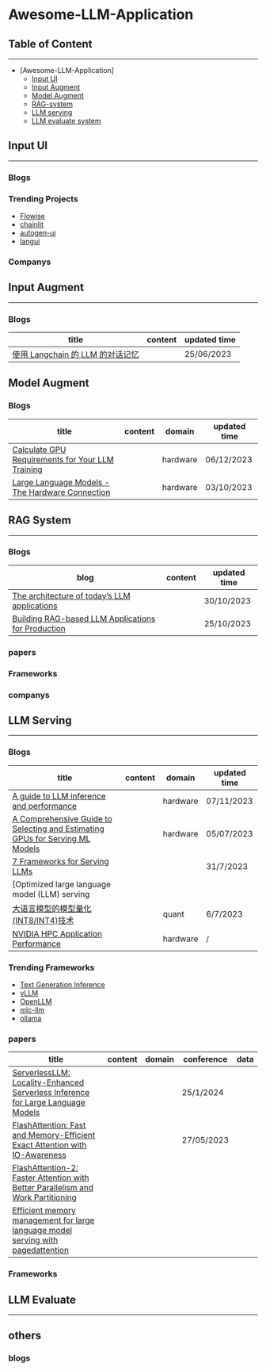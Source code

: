 # Awesome-LLM-Application

## Table of Content
-----

- [Awesome-LLM-Application]
  - [Input UI](#input-ui)
  - [Input Augment](#input-augment)
  - [Model Augment](#model-augment)
  - [RAG-system](#rag-system)
  - [LLM serving](#llm-serving)
  - [LLM evaluate system](#llm-evaluate-system)


## Input UI
----
### Blogs
### Trending Projects
- [Flowise](https://github.com/FlowiseAI/Flowise)
- [chainlit](https://github.com/Chainlit/chainlit)
- [autogen-ui](https://github.com/victordibia/autogen-ui)
- [langui](https://github.com/ahmadbilaldev/langui)
### Companys

## Input Augment
-----
### Blogs
|title|content|updated time|
|-----|-------|------------|
|[使用 Langchain 的 LLM 的对话记忆](https://zhuanlan.zhihu.com/p/639480745)||25/06/2023|

## Model Augment

### Blogs
|title|content|domain|updated time|
|-----|-------|--------|----------|
|[Calculate GPU Requirements for Your LLM Training](https://medium.com/@plthiyagu/calculate-gpu-requirements-for-your-llm-training-7122a3700547)||hardware|06/12/2023|
|[Large Language Models - The Hardware Connection](https://community.juniper.net/blogs/sharada-yeluri/2023/10/03/large-language-models-the-hardware-connection?CommunityKey=44efd17a-81a6-4306-b5f3-e5f82402d8d3)||hardware|03/10/2023|
## RAG System
-----
### Blogs
|blog|content|updated time
|-----|------|-------|
|[The architecture of today’s LLM applications](https://github.blog/2023-10-30-the-architecture-of-todays-llm-applications/)||30/10/2023
|[Building RAG-based LLM Applications for Production](https://www.anyscale.com/blog/a-comprehensive-guide-for-building-rag-based-llm-applications-part-1)||25/10/2023
### papers
### Frameworks


### companys

## LLM Serving
-----
### Blogs
|title|content|domain|updated time|
|-----|------|-------|-----------|
|[A guide to LLM inference and performance](https://www.baseten.co/blog/llm-transformer-inference-guide/)||hardware|07/11/2023|
|[A Comprehensive Guide to Selecting and Estimating GPUs for Serving ML Models](https://medium.com/@samuel-taiwo/a-comprehensive-guide-to-selecting-and-estimating-gpus-for-serving-ml-models-23d2874dcbd8)||hardware|05/07/2023|
|[7 Frameworks for Serving LLMs](https://betterprogramming.pub/frameworks-for-serving-llms-60b7f7b23407)|||31/7/2023|
|[Optimized large language model (LLM) serving
|[大语言模型的模型量化(INT8/INT4)技术](https://zhuanlan.zhihu.com/p/627436535)||quant|6/7/2023|
|[NVIDIA HPC Application Performance](https://developer.nvidia.com/hpc-application-performance)||hardware|/|


### Trending Frameworks
- [Text Generation Inference](https://huggingface.co/docs/text-generation-inference/index)
- [vLLM](https://github.com/vllm-project/vllm)
- [OpenLLM](https://github.com/bentoml/OpenLLM)
- [mlc-llm](https://github.com/mlc-ai/mlc-llm)
- [ollama](https://github.com/ollama/ollama)


### papers
|title|content|domain|conference|data|
|-----|-------|-------|----------|-----|
|[ServerlessLLM: Locality-Enhanced Serverless Inference for Large Language Models](https://arxiv.org/abs/2401.14351)|||25/1/2024|
|[FlashAttention: Fast and Memory-Efficient Exact Attention with IO-Awareness](https://arxiv.org/abs/2205.14135)|||27/05/2023|
|[FlashAttention-2: Faster Attention with Better Parallelism and Work Partitioning](https://arxiv.org/abs/2307.08691)||||
|[Efficient memory management for large language model serving with pagedattention](https://dl.acm.org/doi/pdf/10.1145/3600006.3613165)||||




### Frameworks

## LLM Evaluate
-----

## others

### blogs

